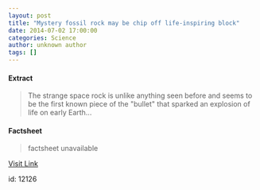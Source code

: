 ```yaml
---
layout: post
title: "Mystery fossil rock may be chip off life-inspiring block"
date: 2014-07-02 17:00:00
categories: Science
author: unknown author
tags: []
---
```



#### Extract
>The strange space rock is unlike anything seen before and seems to be the first known piece of the "bullet" that sparked an explosion of life on early Earth...

#### Factsheet
>factsheet unavailable

[Visit Link](http://feeds.newscientist.com/c/749/f/10896/s/3c1b9d6b/sc/38/l/0L0Snewscientist0N0Carticle0Cmg223297630B70A0A0Emystery0Efossil0Erock0Emay0Ebe0Echip0Eoff0Elifeinspiring0Eblock0Bhtml0Dcmpid0FRSS0QNSNS0Q20A120EGLOBAL0Qmagcontents/story01.htm)

id:   12126
